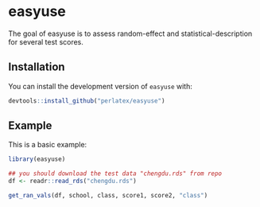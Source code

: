 
# easyuse

<!-- badges: start -->
<!-- badges: end -->

The goal of easyuse is to assess random-effect and statistical-description for several test scores.

## Installation

You can install the development version of `easyuse` with:

``` r
devtools::install_github("perlatex/easyuse")
```

## Example

This is a basic example:

``` r
library(easyuse)

## you should download the test data "chengdu.rds" from repo
df <- readr::read_rds("chengdu.rds")

get_ran_vals(df, school, class, score1, score2, "class")
```

